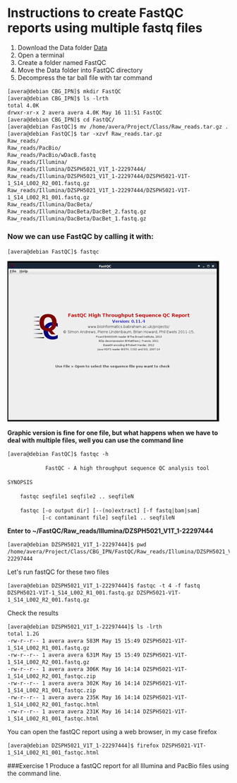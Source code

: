 # Instructions to create FastQC reports using multiple fastq files

1. Download the Data folder [Data](https://osu.box.com/s/9yz3cotyv9ghmd3ab3esinc1i0kds6ow)
2. Open a terminal
3. Create a folder named FastQC
4. Move the Data folder into FastQC directory
5. Decompress the tar ball file with tar command

```console
[avera@debian CBG_IPN]$ mkdir FastQC
[avera@debian CBG_IPN]$ ls -lrth
total 4.0K
drwxr-xr-x 2 avera avera 4.0K May 16 11:51 FastQC
[avera@debian CBG_IPN]$ cd FastQC/
[avera@debian FastQC]$ mv /home/avera/Project/Class/Raw_reads.tar.gz .
[avera@debian FastQC]$ tar -xzvf Raw_reads.tar.gz 
Raw_reads/
Raw_reads/PacBio/
Raw_reads/PacBio/wDacB.fastq
Raw_reads/Illumina/
Raw_reads/Illumina/DZSPH5021_V1T_1-22297444/
Raw_reads/Illumina/DZSPH5021_V1T_1-22297444/DZSPH5021-V1T-1_S14_L002_R2_001.fastq.gz
Raw_reads/Illumina/DZSPH5021_V1T_1-22297444/DZSPH5021-V1T-1_S14_L002_R1_001.fastq.gz
Raw_reads/Illumina/DacBeta/
Raw_reads/Illumina/DacBeta/DacBet_2.fastq.gz
Raw_reads/Illumina/DacBeta/DacBet_1.fastq.gz
```
### Now we can use FastQC by calling it with:
```console
[avera@debian FastQC]$ fastqc
```
![Alt Text](https://github.com/avera1988/Genome_Assembly_lecture/blob/master/images/fastqcconsole.png)

**Graphic version is fine for one file, but what happens when we have to deal with multiple files, well you can use the command line**
```console
[avera@debian FastQC]$ fastqc -h

            FastQC - A high throughput sequence QC analysis tool

SYNOPSIS

	fastqc seqfile1 seqfile2 .. seqfileN

    fastqc [-o output dir] [--(no)extract] [-f fastq|bam|sam] 
           [-c contaminant file] seqfile1 .. seqfileN
```

**Enter to ~/FastQC/Raw_reads/Illumina/DZSPH5021_V1T_1-22297444**

```console
[avera@debian DZSPH5021_V1T_1-22297444]$ pwd
/home/avera/Project/Class/CBG_IPN/FastQC/Raw_reads/Illumina/DZSPH5021_V1T_1-22297444
```

Let's run fastQC for these two files
 ```console
 [avera@debian DZSPH5021_V1T_1-22297444]$ fastqc -t 4 -f fastq DZSPH5021-V1T-1_S14_L002_R1_001.fastq.gz DZSPH5021-V1T-1_S14_L002_R2_001.fastq.gz
 ```
 Check the results 
 ```Console
 [avera@debian DZSPH5021_V1T_1-22297444]$ ls -lrth
total 1.2G
-rw-r--r-- 1 avera avera 583M May 15 15:49 DZSPH5021-V1T-1_S14_L002_R1_001.fastq.gz
-rw-r--r-- 1 avera avera 631M May 15 15:49 DZSPH5021-V1T-1_S14_L002_R2_001.fastq.gz
-rw-r--r-- 1 avera avera 306K May 16 14:14 DZSPH5021-V1T-1_S14_L002_R2_001_fastqc.zip
-rw-r--r-- 1 avera avera 302K May 16 14:14 DZSPH5021-V1T-1_S14_L002_R1_001_fastqc.zip
-rw-r--r-- 1 avera avera 235K May 16 14:14 DZSPH5021-V1T-1_S14_L002_R2_001_fastqc.html
-rw-r--r-- 1 avera avera 231K May 16 14:14 DZSPH5021-V1T-1_S14_L002_R1_001_fastqc.html
 ```
 You can open the fastQC report using a web browser, in my case firefox
 ```console
 [avera@debian DZSPH5021_V1T_1-22297444]$ firefox DZSPH5021-V1T-1_S14_L002_R1_001_fastqc.html
 ```
 ###Exercise 1 Produce a fastQC report for all Illumina and PacBio files using the command line.
 
 
 
 
